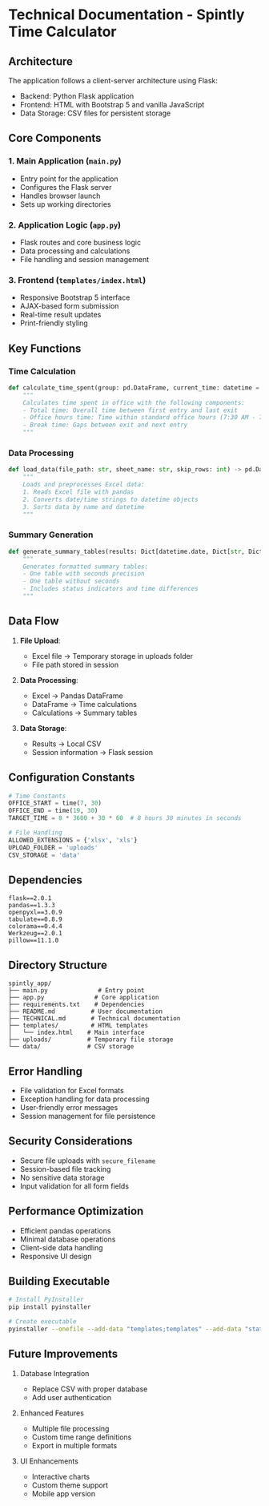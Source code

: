 # Technical Documentation - Spintly Time Calculator

## Architecture

The application follows a client-server architecture using Flask:
- Backend: Python Flask application
- Frontend: HTML with Bootstrap 5 and vanilla JavaScript
- Data Storage: CSV files for persistent storage

## Core Components

### 1. Main Application (`main.py`)
- Entry point for the application
- Configures the Flask server
- Handles browser launch
- Sets up working directories

### 2. Application Logic (`app.py`)
- Flask routes and core business logic
- Data processing and calculations
- File handling and session management

### 3. Frontend (`templates/index.html`)
- Responsive Bootstrap 5 interface
- AJAX-based form submission
- Real-time result updates
- Print-friendly styling

## Key Functions

### Time Calculation
```python
def calculate_time_spent(group: pd.DataFrame, current_time: datetime = None, truncate: bool = False) -> Dict[str, float]:
    """
    Calculates time spent in office with the following components:
    - Total time: Overall time between first entry and last exit
    - Office hours time: Time within standard office hours (7:30 AM - 7:30 PM)
    - Break time: Gaps between exit and next entry
    """
```

### Data Processing
```python
def load_data(file_path: str, sheet_name: str, skip_rows: int) -> pd.DataFrame:
    """
    Loads and preprocesses Excel data:
    1. Reads Excel file with pandas
    2. Converts date/time strings to datetime objects
    3. Sorts data by name and datetime
    """
```

### Summary Generation
```python
def generate_summary_tables(results: Dict[datetime.date, Dict[str, Dict[str, float]]], current_time: datetime) -> str:
    """
    Generates formatted summary tables:
    - One table with seconds precision
    - One table without seconds
    - Includes status indicators and time differences
    """
```

## Data Flow

1. **File Upload**:
   - Excel file → Temporary storage in uploads folder
   - File path stored in session

2. **Data Processing**:
   - Excel → Pandas DataFrame
   - DataFrame → Time calculations
   - Calculations → Summary tables

3. **Data Storage**:
   - Results → Local CSV
   - Session information → Flask session

## Configuration Constants

```python
# Time Constants
OFFICE_START = time(7, 30)
OFFICE_END = time(19, 30)
TARGET_TIME = 8 * 3600 + 30 * 60  # 8 hours 30 minutes in seconds

# File Handling
ALLOWED_EXTENSIONS = {'xlsx', 'xls'}
UPLOAD_FOLDER = 'uploads'
CSV_STORAGE = 'data'
```

## Dependencies

```plaintext
flask==2.0.1
pandas==1.3.3
openpyxl==3.0.9
tabulate==0.8.9
colorama==0.4.4
Werkzeug==2.0.1
pillow==11.1.0
```

## Directory Structure

```
spintly_app/
├── main.py              # Entry point
├── app.py              # Core application
├── requirements.txt    # Dependencies
├── README.md          # User documentation
├── TECHNICAL.md       # Technical documentation
├── templates/         # HTML templates
│   └── index.html    # Main interface
├── uploads/          # Temporary file storage
└── data/             # CSV storage
```

## Error Handling

- File validation for Excel formats
- Exception handling for data processing
- User-friendly error messages
- Session management for file persistence

## Security Considerations

- Secure file uploads with `secure_filename`
- Session-based file tracking
- No sensitive data storage
- Input validation for all form fields

## Performance Optimization

- Efficient pandas operations
- Minimal database operations
- Client-side data handling
- Responsive UI design

## Building Executable

```bash
# Install PyInstaller
pip install pyinstaller

# Create executable
pyinstaller --onefile --add-data "templates;templates" --add-data "static;static" --add-data "data;data" --add-data "uploads;uploads" main.py
```

## Future Improvements

1. Database Integration
   - Replace CSV with proper database
   - Add user authentication

2. Enhanced Features
   - Multiple file processing
   - Custom time range definitions
   - Export in multiple formats

3. UI Enhancements
   - Interactive charts
   - Custom theme support
   - Mobile app version 